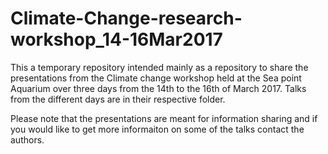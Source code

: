 # Climate-Change-research-workshop_14-16Mar2017

This a temporary repository intended mainly as a repository to share the 
presentations from the Climate change workshop held at the Sea point 
Aquarium over three days from the 14th to the 16th of March 2017. 
Talks from the different days are in their respective folder.

Please note that the presentations are meant for information sharing and if you would
like to get more informaiton on some of the talks contact the authors.

